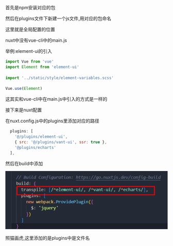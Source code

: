 首先是npm安装对应的包

然后在plugins文件下新建一个js文件,用对应的包命名

这里就是全局配置的位置

nuxt中没有vue-cli中的main.js

举例:element-ui的引入

```js
import Vue from 'vue'
import Element from 'element-ui'

import '../static/style/element-variables.scss'

Vue.use(Element)

```

这其实和vue-cli中在main.js中引入的方式是一样的

接下来是nuxt配置

在nuxt.config.js中的plugins里添加对应的路径

```js
  plugins: [
    '@/plugins/element-ui',
    { src: '@/plugins/vant-ui', ssr: true },
    '@plugins/echarts'
  ],
```

然后在build中添加

![image-20221231173116254](image/image-20221231173116254.png)

照猫画虎,这里添加的是plugins中是文件名


